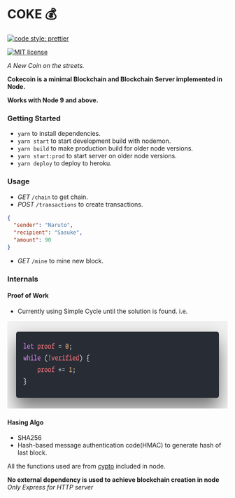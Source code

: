 # COKE 💰

[![code style: prettier](https://img.shields.io/badge/code_style-prettier-ff69b4.svg?style=flat-square)](https://github.com/prettier/prettier)

[![MIT license](http://img.shields.io/badge/license-MIT-brightgreen.svg)](http://opensource.org/licenses/MIT)

_A New Coin on the streets._

**Cokecoin is a minimal Blockchain and Blockchain Server implemented in Node.**

**Works with Node 9 and above.**

### Getting Started

- `yarn` to install dependencies.
- `yarn start` to start development build with nodemon.
- `yarn build` to make production build for older node versions.
- `yarn start:prod` to start server on older node versions.
- `yarn deploy` to deploy to heroku.

### Usage

- _GET_ `/chain` to get chain.
- _POST_ `/transactions` to create transactions.

```json
{
  "sender": "Naruto",
  "recipient": "Sasuke",
  "amount": 90
}
```

- _GET_ `/mine` to mine new block.

### Internals

#### Proof of Work

- Currently using Simple Cycle until the solution is found. i.e.

<img src="pow.png" height="200px">

#### Hasing Algo

- SHA256
- Hash-based message authentication code(HMAC) to generate hash of last block.

All the functions used are from [cypto](https://nodejs.org/api/crypto.html) included in node.

**No external dependency is used to achieve blockchain creation in node** _Only Express for HTTP server_
